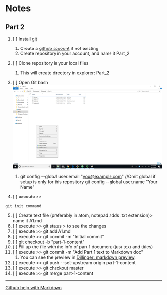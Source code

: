 # Notes
## Part 2

1. [ ] Install [git](https://git-scm.com/downloads)
	1. Create a [github account](https://github.com/) if not existing
	2. Create repository in your account, and name it Part_2
2. [ ] Clone repository in your local files
	1. This will create directory in explorer: Part_2
3. [ ] Open Git bash
		![Open Git bash](/guibash_ss.png)

	1. git config --global user.email "you@example.com"  //Omit global if setup is only for this repository
  		git config --global user.name "Your Name"
4. [ ] execute >>
```
git init command
```
5. [ ] Create text file (preferably in atom, notepad adds .txt extension)> name it A1.md
6. [ ] execute >> git status > to see the changes
7. [ ] execute >> git add A1.md
8. [ ] execute >> git commit -m "Initial commit"
9. [ ] git checkout -b "part-1-content"
10. [ ] Fill up the file with the info of part 1 document (just text and titles)
11. [ ] execute >> git commit -m "Add Part 1 text to Markdown doc"
	1. You can see the preview in [Dillinger: markdown preview](https://dillinger.io/).
12. [ ] execute >> git push --set-upstream origin part-1-content
13. [ ] execute >> git checkout master
14. [ ] execute >> git merge part-1-content


-------------------------

[Github help with Markdown](https://help.github.com/articles/basic-writing-and-formatting-syntax/#links)
